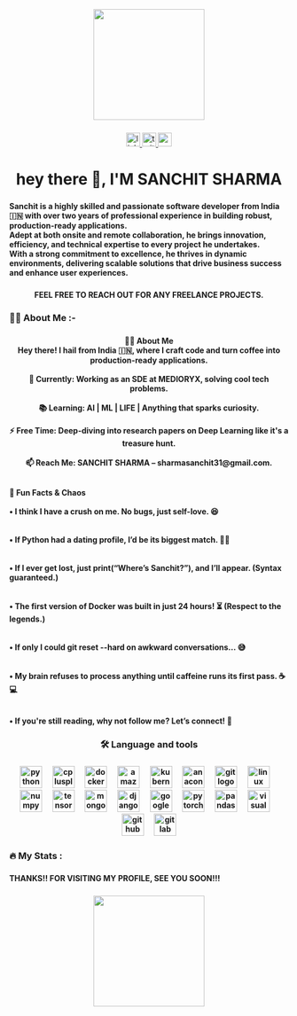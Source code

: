 <div align="center">
  <img height="200" src="https://github.com/raghavk16/raghavk16/raw/master/coderman.gif"  />
</div>

###

<div align="center">
  <a href="https://www.linkedin.com/in/sanchit-sharma-0268ba1ba/" target="_blank">
    <img src="https://img.shields.io/static/v1?message=LinkedIn&logo=linkedin&label=&color=0077B5&logoColor=white&labelColor=&style=for-the-badge" height="25" alt="linkedin logo"  />
  </a>
  <a href="invalid" target="_blank">
    <img src="https://img.shields.io/static/v1?message=Twitter&logo=twitter&label=&color=1DA1F2&logoColor=black&labelColor=&style=for-the-badge" height="25" alt="twitter logo"  />
  </a>
  <a href="sharmasanchit31@gmail.com" target="_blank">
    <img src="https://img.shields.io/static/v1?message=Gmail&logo=gmail&label=&color=D14836&logoColor=white&labelColor=&style=for-the-badge" height="25" alt="gmail logo"  />
  </a>
</div>

###

<h1 align="center"><b>hey there 👋, I'M SANCHIT SHARMA<b></b></h1>

###

<p align="left"><b>Sanchit is a highly skilled and passionate software developer from India 🇮🇳 with over two years of professional experience in building robust, production-ready applications.</b><br> <b>Adept at both onsite and remote collaboration, he brings innovation, efficiency, and technical expertise to every project he undertakes.</b> <br><b>With a strong commitment to excellence, he thrives in dynamic environments, delivering scalable solutions that drive business success and enhance user experiences.</b></p>


###

<p align="center"><b></b>FEEL FREE TO REACH OUT FOR ANY FREELANCE PROJECTS.<b></b></p>

###

<h3 align="left"><b></b>👩‍💻  About Me  :-<b></b></h3>

###

<p align="center"><b>👨‍💻 About Me</b><br>Hey there! I hail from India 🇮🇳, where I craft code and turn coffee into production-ready applications.<br><br>  
<b>🔭 Currently:</b> Working as an SDE at MEDIORYX, solving cool tech problems.<br><br>  
<b>📚 Learning:</b> AI | ML | LIFE | Anything that sparks curiosity.<br><br>  
<b>⚡ Free Time:</b> Deep-diving into research papers on Deep Learning like it's a treasure hunt.<br><br>  
<b>📫 Reach Me:</b> SANCHIT SHARMA – sharmasanchit31@gmail.com.<br><br>  

<b>🚀 Fun Facts & Chaos</b><br>  
• I think I have a crush on me. No bugs, just self-love. 😆<br><br>  
• If Python had a dating profile, I’d be its biggest match. 🐍💙<br><br>  
• If I ever get lost, just print(“Where’s Sanchit?”), and I’ll appear. (Syntax guaranteed.)<br><br>  
• The first version of Docker was built in just 24 hours! ⏳ (Respect to the legends.)<br><br>  
• If only I could git reset --hard on awkward conversations… 😅<br><br>  
• My brain refuses to process anything until caffeine runs its first pass. ☕💻<br><br>  
• If you're still reading, why not follow me? Let’s connect! 🚀<br>  
</p>

###

<h3 align="center">🛠 Language and tools</h3>

###

<div align="center">
  <img src="https://cdn.jsdelivr.net/gh/devicons/devicon/icons/python/python-original.svg" height="40" alt="python logo"  />
  <img width="12" />
  <img src="https://cdn.jsdelivr.net/gh/devicons/devicon/icons/cplusplus/cplusplus-original.svg" height="40" alt="cplusplus logo"  />
  <img width="12" />
  <img src="https://cdn.jsdelivr.net/gh/devicons/devicon/icons/docker/docker-plain-wordmark.svg" height="40" alt="docker logo"  />
  <img width="12" />
  <img src="https://cdn.simpleicons.org/amazonwebservices/FF9900" height="40" alt="amazonwebservices logo"  />
  <img width="12" />
  <img src="https://cdn.jsdelivr.net/gh/devicons/devicon/icons/kubernetes/kubernetes-plain.svg" height="40" alt="kubernetes logo"  />
  <img width="12" />
  <img src="https://cdn.simpleicons.org/anaconda/44A833" height="40" alt="anaconda logo"  />
  <img width="12" />
  <img src="https://cdn.jsdelivr.net/gh/devicons/devicon/icons/git/git-original.svg" height="40" alt="git logo"  />
  <img width="12" />
  <img src="https://cdn.jsdelivr.net/gh/devicons/devicon/icons/linux/linux-original.svg" height="40" alt="linux logo"  />
  <img width="12" />
  <img src="https://cdn.jsdelivr.net/gh/devicons/devicon/icons/numpy/numpy-original.svg" height="40" alt="numpy logo"  />
  <img width="12" />
  <img src="https://cdn.jsdelivr.net/gh/devicons/devicon/icons/tensorflow/tensorflow-original.svg" height="40" alt="tensorflow logo"  />
  <img width="12" />
  <img src="https://cdn.jsdelivr.net/gh/devicons/devicon/icons/mongodb/mongodb-original.svg" height="40" alt="mongodb logo"  />
  <img width="12" />
  <img src="https://cdn.jsdelivr.net/gh/devicons/devicon/icons/django/django-plain.svg" height="40" alt="django logo"  />
  <img width="12" />
  <img src="https://cdn.jsdelivr.net/gh/devicons/devicon/icons/googlecloud/googlecloud-original.svg" height="40" alt="googlecloud logo"  />
  <img width="12" />
  <img src="https://cdn.simpleicons.org/pytorch/EE4C2C" height="40" alt="pytorch logo"  />
  <img width="12" />
  <img src="https://img.shields.io/badge/pandas-150458?logo=pandas&logoColor=white&style=for-the-badge" height="40" alt="pandas logo"  />
  <img width="12" />
  <img src="https://skillicons.dev/icons?i=visualstudio" height="40" alt="visualstudio logo"  />
  <img width="12" />
  <img src="https://img.shields.io/badge/GitHub-181717?logo=github&logoColor=white&style=for-the-badge" height="40" alt="github logo"  />
  <img width="12" />
  <img src="https://img.shields.io/badge/GitLab-FC6D26?logo=gitlab&logoColor=black&style=for-the-badge" height="40" alt="gitlab logo"  />
</div>

###

<h3 align="left">🔥   My Stats :</h3>

###

<p align="left">THANKS!! FOR VISITING MY PROFILE, SEE YOU SOON!!!</p>

###

<div align="center">
  <img height="200" src="https://c.tenor.com/SsK8Z3td5uYAAAAd/tenor.gif"  />
</div>

###
